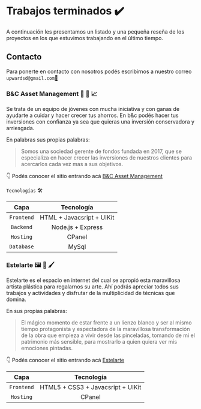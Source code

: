 # Trabajos terminados ✔️

A continuación les presentamos un listado y una pequeña reseña de los proyectos en los que estuvimos trabajando en el último tiempo.

## Contacto 
Para ponerte en contacto con nosotros podés escribirnos a nuestro correo `upwardsd@gmail.com`[📧](mailto:upwardsd@gmail.com)

### B&C Asset Management 💸 🏦 📈

Se trata de un equipo de jóvenes con mucha iniciativa y con ganas de ayudarte a cuidar y hacer crecer tus ahorros. En b&c podés hacer tus inversiones con confianza ya sea que quieras una inversión conservadora y arriesgada.

En palabras sus propias palabras:

> Somos una sociedad gerente de fondos fundada en 2017, que se especializa en hacer crecer las inversiones de nuestros clientes para acercarlos cada vez mas a sus objetivos.

👇 Podés conocer el sitio entrando acá
[B&C Asset Management](http://bcassetmanagement.com.ar/)

`Tecnologías` 🛠️

| Capa         |  Tecnología                      |
|:------------:|:--------------------------------:|
| `Frontend`   |  HTML + Javacsript + UIKit |
| `Backend`    |    Node.js + Express             |
| `Hosting`    | CPanel                           |
| `Database`   | MySql                            |

### Estelarte 🖼️ 🎨 🖌️

Estelarte es el espacio en internet del cual se apropió esta maravillosa artista plástica para regalarnos su arte. Ahí podrás apreciar todos sus trabajos y actividades y disfrutar de la multiplicidad de técnicas que domina.

En sus propias palabras:

>El mágico momento de estar frente a un lienzo blanco y ser al mismo tiempo protagonista y espectadora de la maravillosa transformación de la obra que empieza a vivir desde las pinceladas, tomando de mi el patrimonio más sensible, para mostrarlo a quien quiera ver mis emociones pintadas.

👇 Podés conocer el sitio entrando acá
[Estelarte](http://estelarte.com.ar/)

| Capa         |  Tecnología                        |
|:------------:|:----------------------------------:|
| `Frontend`   | HTML5 + CSS3 +  Javacsript + UIKit |
| `Hosting`    | CPanel                             |
